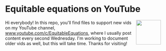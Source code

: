 # Equitable equations on YouTube

<img src="man/figures/rusty_logo.png" align="right" height="80" />

Hi everybody! In this repo, you'll find files to support new vids on my YouTube channel, www.youtube.com/c/EquitableEquations, where I usually post content every second Wednesday. I'm working to document older vids as well, but this will take time. Thanks for visiting!

